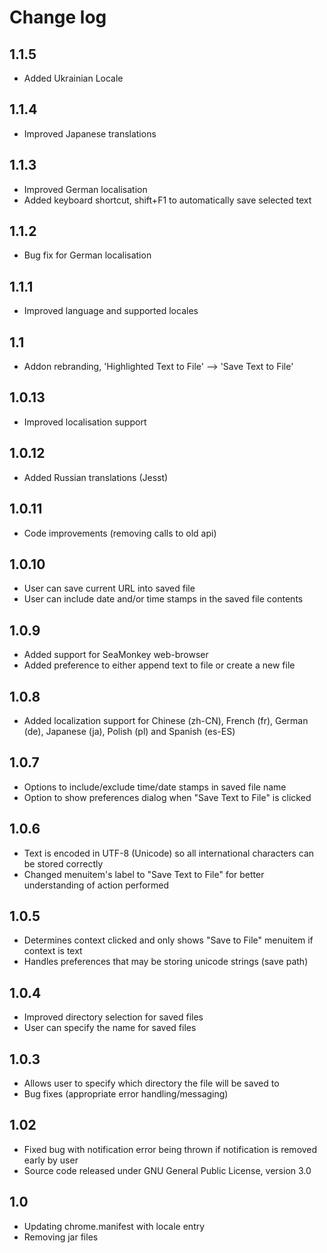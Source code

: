 # Change log
## 1.1.5
- Added Ukrainian Locale

## 1.1.4
- Improved Japanese translations

## 1.1.3
- Improved German localisation
- Added keyboard shortcut, shift+F1 to automatically save selected text

## 1.1.2
- Bug fix for German localisation

## 1.1.1
- Improved language and supported locales

## 1.1
- Addon rebranding, 'Highlighted Text to File' --> 'Save Text to File'

## 1.0.13
- Improved localisation support

## 1.0.12
- Added Russian translations (Jesst)

## 1.0.11
- Code improvements (removing calls to old api)

## 1.0.10
- User can save current URL into saved file
- User can include date and/or time stamps in the saved file contents

## 1.0.9
- Added support for SeaMonkey web-browser
- Added preference to either append text to file or create a new file

## 1.0.8
- Added localization support for Chinese (zh-CN), French (fr), German (de), Japanese (ja), Polish (pl) and Spanish (es-ES)

## 1.0.7
- Options to include/exclude time/date stamps in saved file name
- Option to show preferences dialog when "Save Text to File" is clicked

## 1.0.6
- Text is encoded in UTF-8 (Unicode) so all international characters can be stored correctly
- Changed menuitem's label to "Save Text to File" for better understanding of action performed

## 1.0.5
- Determines context clicked and only shows "Save to File" menuitem if context is text
- Handles preferences that may be storing unicode strings (save path)

## 1.0.4
- Improved directory selection for saved files
- User can specify the name for saved files

## 1.0.3
- Allows user to specify which directory the file will be saved to
- Bug fixes (appropriate error handling/messaging)

## 1.02
- Fixed bug with notification error being thrown if notification is removed early by user
- Source code released under GNU General Public License, version 3.0

## 1.0
- Updating chrome.manifest with locale entry
- Removing jar files 
